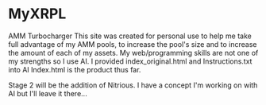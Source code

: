 # MyXRPL
AMM Turbocharger
This site was created for personal use to help me take full advantage of my AMM pools, to increase the pool's size and to increase the amount of each of my assets.
My web/programming skills are not one of my strengths so I use AI.
I provided index_original.html and Instructions.txt into AI 
Index.html is the product thus far.



Stage 2 will be the addition of Nitrious.
I have a concept I'm working on with AI but I'll leave it there...
